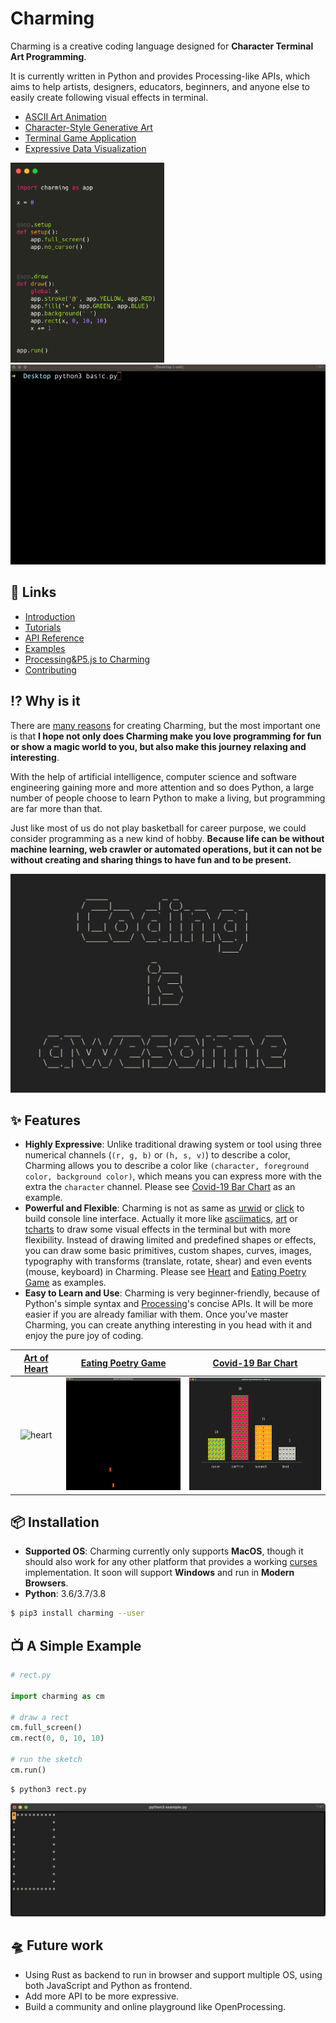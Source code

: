 # Charming

Charming is a creative coding language designed for **Character Terminal Art Programming**.

It is currently written in Python and provides Processing-like APIs, which aims to help artists, designers, educators, beginners, and anyone else to easily create following visual effects in terminal.

- [ASCII Art Animation](./docs/examples/overview.md#ASCII-Art-Animation)
- [Character-Style Generative Art](./docs/examples/overview.md#Character-Style-Generative-Art)
- [Terminal Game Application](./docs/examples/overview.md#Terminal-Game-Application)
- [Expressive Data Visualization](./docs/examples/overview.md#Expressive-Data-Visualization)

<img src="https://raw.githubusercontent.com/charming-art/public-files/master/home_code.png" alt="Charming" height="320">&emsp;<img src="https://raw.githubusercontent.com/charming-art/public-files/master/welcome.gif" alt="Charming" height="320">

## 📎 Links

- [Introduction](https://observablehq.com/@pearmini/charming)
- [Tutorials](./docs/tutorials/readme.md)
- [API Reference](./docs/api/readme.md)
- [Examples](./docs/examples/readme.md)
- [Processing&P5.js to Charming](./docs/processing&p5js-to-charming.md)
- [Contributing](./CONTRIBUTING.md)

## ⁉ Why is it

There are [many reasons](./docs/why-is-it.md) for creating Charming, but the most important one is that **I hope not only does Charming make you love programming for fun or show a magic world to you, but also make this journey relaxing and interesting**.

With the help of artificial intelligence, computer science and software engineering gaining more and more attention and so does Python, a large number of people choose to learn Python to make a living, but programming are far more than that.

Just like most of us do not play basketball for career purpose, we could consider programming as a new kind of hobby. **Because life can be without machine learning, web crawler or automated operations, but it can not be without creating and sharing things to have fun and to be present.**

![charm](https://raw.githubusercontent.com/charming-art/public-files/master/charm.png)

## ✨ Features

- **Highly Expressive**: Unlike traditional drawing system or tool using three numerical channels (`(r, g, b)` or `(h, s, v)`) to describe a color, Charming allows you to describe a color like `(character, foreground color, background color)`, which means you can express more with the extra the `character` channel. Please see [Covid-19 Bar Chart](./docs/examples/barchart.md) as an example.
- **Powerful and Flexible**: Charming is not as same as [urwid](https://github.com/urwid/urwid) or [click](https://github.com/pallets/click) to build console line interface. Actually it more like [asciimatics](https://github.com/peterbrittain/asciimatics), [art](https://github.com/sepandhaghighi/art) or [tcharts](https://github.com/ProtoTeam/tcharts.js) to draw some visual effects in the terminal but with more flexibility. Instead of drawing limited and predefined shapes or effects, you can draw some basic primitives, custom shapes, curves, images, typography with transforms (translate, rotate, shear) and even events (mouse, keyboard) in Charming. Please see [Heart](./docs/examples/heart.md) and [Eating Poetry Game](./docs/examples/snake.md) as examples.
- **Easy to Learn and Use**: Charming is very beginner-friendly, because of Python's simple syntax and [Processing](https://processing.org/)'s concise APIs. It will be more easier if you are already familiar with them. Once you've master Charming, you can create anything interesting in you head with it and enjoy the pure joy of coding.

|  [Art of Heart](./docs/examples/heart.md)   |  [Eating Poetry Game](./docs/examples/snake.md) |  [Covid-19 Bar Chart](./docs/examples/barchart.md) |
|  :--:  |  :--: | :--:  |
| <img src="https://raw.githubusercontent.com/charming-art/public-files/master/example_heart.gif" height="180px" alt="heart" />|<img src="https://raw.githubusercontent.com/charming-art/public-files/master/example_snake.gif" alt="snake" height="180px" />|<img src="https://raw.githubusercontent.com/charming-art/public-files/master/barchart.png" height="180px" alt="bar chart" /> |

## 📦 Installation

- **Supported OS**: Charming currently only supports **MacOS**, though it should also work for any other platform that provides a working [curses](https://docs.python.org/3/howto/curses.html) implementation. It soon will support **Windows** and run in **Modern Browsers**.
- **Python**: 3.6/3.7/3.8

```bash
$ pip3 install charming --user
```

## 📺 A Simple Example

```python
# rect.py

import charming as cm

# draw a rect
cm.full_screen()
cm.rect(0, 0, 10, 10)

# run the sketch
cm.run()
```

```bash
$ python3 rect.py
```

![get started](https://raw.githubusercontent.com/charming-art/public-files/master/get_started.png)

## 🛸 Future work

- Using Rust as backend to run in browser and support multiple OS, using both JavaScript and Python as frontend.
- Add more API to be more expressive.
- Build a community and online playground like OpenProcessing.
